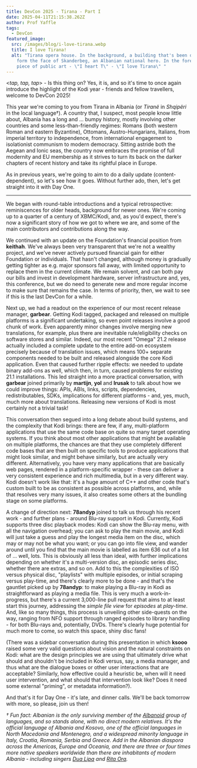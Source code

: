 ```yaml
---
title: DevCon 2025 - Tirana - Part I
date: 2025-04-11T21:15:38.262Z
author: Prof Yaffle
tags:
  - DevCon
featured_image:
  src: /images/blog/i-love-tirana.webp
  title: I love Tirana!
  alt: "Tirana opera house. In the background, a building that's been designed to
    form the face of Skanderbeg, an Albanian national hero. In the foreground, a
    piece of public art - \"I heart T\" - \"I love Tirana\" "
---
```

<*tap, tap, tap*> - Is this thing on? Yes, it is, and so it's time to once again introduce the highlight of the Kodi year - friends and fellow travellers, welcome to DevCon 2025! 

This year we're coming to you from Tirana in Albania (or *Tiranë* in *Shqipëri* in the local language†). A country that, I suspect, most people know little about, Albania has a long and ... bumpy history, mostly involving other countries and some less-than-friendly regimes: Romans (both western Roman and eastern Byzantine), Ottomans, Austro-Hungarians, Italians, from imperial territory to independence, from international engagement to isolationist communism to modern democracy. Sitting astride both the Aegean and Ionic seas, the country now embraces the promise of full modernity and EU membership as it strives to turn its back on the darker chapters of recent history and take its rightful place in Europe.

As in previous years, we're going to aim to do a daily update (content-dependent), so let's see how it goes. Without further ado, then, let's get straight into it with Day One.

- - -

We began with round-table introductions and a typical retrospective: reminiscences for older heads, background for newer ones. We're coming up to a  quarter of a century of XBMC/Kodi, and, as you'd expect, there's now a significant story of how we got to where we are, and some of the main contributors and contributions along the way.

We continued with an update on the Foundation's financial position from **keithah**. We've always been very transparent that we're not a wealthy project, and we've never actively pursued financial gain for either Foundation or individuals. That hasn't changed, although money is gradually getting tighter as e.g. major sponsors fall away, with limited opportunity to replace them in the current climate. We remain solvent, and can both pay our bills and invest in development hardware, server infrastructure and, yes, this conference, but we do need to generate new and more regular income to make sure that remains the case. In terms of priority, then, we wait to see if this is the last DevCon for a while. 

Next up, we had a readout on the experience of our most recent release manager, **garbear**. Getting Kodi tagged, packaged and released on multiple platforms is a significant undertaking, so even point releases involve a good chunk of work. Even apparently minor changes involve merging new translations, for example, plus there are inevitable rule/eligibility checks on software stores and similar. Indeed, our most recent "Omega" 21.2 release actually included a complete update to the entire add-on ecosystem precisely because of translation issues, which means 100+ separate components needed to be built and released alongside the core Kodi application. Even that caused further ripple effects: we needed to update binary add-ons as well, which then, in turn, caused problems for existing 21.1 installations. This led straight into a more practical conversation, with **garbear** joined primarily by **martijn**, **yol** and **lrusak** to talk about how we could improve things: APIs, ABIs, links, scripts, dependencies, redistributables, SDKs, implications for different platforms - and, yes, much, much more about translations. Releasing new versions of Kodi is most certainly not a trivial task!

This conversation then segued into a long debate about build systems, and the complexity that Kodi brings: there are few, if any, multi-platform applications that use the same code base on quite so many target operating systems. If you think about most other applications that might be available on multiple platforms, the chances are that they use completely different code bases that are then built on specific tools to produce applications that might look similar, and might behave similarly, but are actually very different. Alternatively, you have very many applications that are basically web pages, rendered in a platform-specific wrapper - these can deliver a very consistent experience and rich multimedia, but in a very different way. Kodi doesn't work like that: it's a huge amount of C++ and other code that's custom built to be as consistent as possible across platforms, and, while that resolves very many issues, it also creates some others at the bundling stage on some platforms.

A change of direction next: **78andyp** joined to talk us through his recent work - and further plans - around Blu-ray support in Kodi. Currently, Kodi supports three disc playback modes: Kodi can show the Blu-ray menu, with all the navigation overhead; you can ask to play the main movie, and Kodi will just take a guess and play the longest media item on the disc, which may or may not be what you want; or you can go into file view, and wander around until you find that the main movie is labelled as item 636 out of a list of ... well, lots. This is obviously all less than ideal, with further implications depending on whether it's a multi-version disc, an episodic series disc, whether there are extras, and so on. Add to this the complexities of ISO versus physical disc, "playlists" with multiple episodes, or initial scraping versus play-time, and there's clearly more to be done - and that's the gauntlet picked up by **78andyp**: to make playing a Blu-ray in Kodi as straightforward as playing a media file. This is very much a work-in-progress, but there's a current 3,000-line pull request that aims to at least start this journey, addressing the *simple file view* for *episodes* at *play-time*. And, like so many things, this process is unveiling other side-quests on the way, ranging from NFO support through ranged episodes to library handling - for both Blu-rays and, potentially, DVDs. There's clearly huge potential for much more to come, so watch this space, shiny disc fans!

(There was a sidebar conversation during this presentation in which **ksooo** raised some very valid questions about vision and the natural constraints on Kodi: what are the design principles we are using that ultimately drive what should and shouldn't be included in Kodi versus, say, a media manager, and thus what are the dialogue boxes or other user interactions that are acceptable? Similarly, how effective could a heuristic be, when will it need user intervention, and what should that intervention look like? Does it need some external "priming", or metadata information?).

And that's it for Day One - it's late, and dinner calls. We'll be back tomorrow with more, so please, join us then!

*† Fun fact: Albanian is the only surviving member of the [Albanoid](https://en.wikipedia.org/wiki/Albanoid) group of languages, and so stands alone, with no direct modern relatives. It's the official language of Albania and Kosovo, one of the official languages in North Macedonia and Montenegro, and a widespread minority language in Italy, Croatia, Romania, Serbia and Greece. Add in the Albanian diaspora across the Americas, Europe and Oceania, and there are three or four times more native speakers worldwide than there are inhabitants of modern Albania - including singers [Dua Lipa](https://en.wikipedia.org/wiki/Dua_Lipa) and [Rita Ora](https://en.wikipedia.org/wiki/Rita_Ora).*